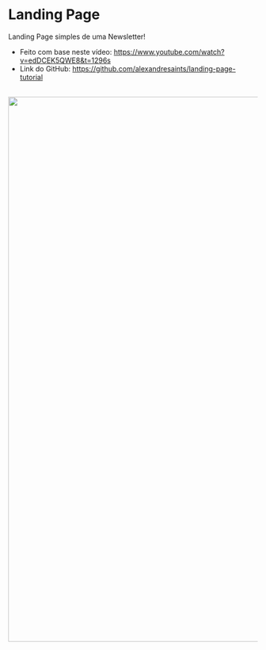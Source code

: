 # Landing Page
Landing Page simples de uma Newsletter!
* Feito com base neste vídeo: https://www.youtube.com/watch?v=edDCEK5QWE8&t=1296s
* Link do GitHub: https://github.com/alexandresaints/landing-page-tutorial
<br>
<div align="center">
  <img src="https://user-images.githubusercontent.com/101531485/160147980-875b3842-1a48-4a7b-b1f2-9ee500e4039a.PNG" width="1100px" />
</div>
